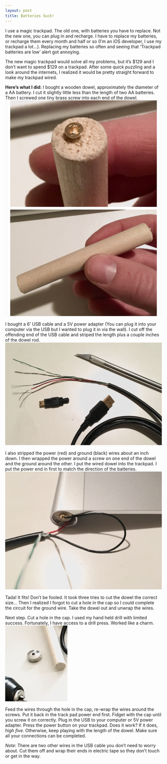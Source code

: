 ```yaml
---
layout: post
title: Batteries Suck!
---
```


I use a magic trackpad. The old one, with batteries you have to replace. Not the new one, you can plug in and recharge. I have to replace my batteries, or recharge them every month and half or so (I’m an iOS developer, I use my trackpad a lot…). Replacing my batteries so often and seeing that ‘Trackpad batteries are low’ alert got annoying. 

The new magic trackpad would solve all my problems, but it’s $129 and I don’t want to spend $129 on a trackpad. After some quick puzzling and a look around the internets, I realized it would be pretty straight forward to make my trackpad wired. 

**Here’s what I did:**
I bought a wooden dowel, approximately the diameter of a AA battery. I cut it slightly little less than the length of two AA batteries. Then I screwed one tiny brass screw into each end of the dowel.
![alt text](images/blog/dowel.JPG "Wooden Dowel")

I bought a 6’ USB cable and a 5V power adapter (You can plug it into your computer via the USB but I wanted to plug it in via the wall). I cut off the offending end of the USB cable and striped the length plus a couple inches of the dowel rod. 
![alt text](images/blog/stripped_USB.jpg "Stripped USB")

I also stripped the power (red) and ground (black) wires about an inch down. I then wrapped the power around a screw on one end of the dowel and the ground around the other. 
I put the wired dowel into the trackpad. I put the power end in first to match the direction of the batteries. 
![alt text](images/blog/plugged_in.jpg "Dowel insereted into trackpad")

Tada! It fits! Don’t be fooled. It took three tries to cut the dowel the correct size… Then I realized I forgot to cut a hole in the cap so I could complete the circuit for the ground wire. Take the dowel out and unwrap the wires.

Next step. Cut a hole in the cap. I used my hand held drill with limited success. Fortunately, I have access to a drill press. Worked like a charm.
<img src="images/blog/cap.jpg" alt="Trackpad battery cap" style="width: 200px;"/>

Feed the wires through the hole in the cap, re-wrap the wires around the screws. Put it back in the track pad power end first. 
Fidget with the cap until you screw it on correctly. 
Plug in the USB to your computer or 5V power adapter.
Press the power button on your trackpad. Does it work? If it does, _high five_. Otherwise, keep playing with the length of the dowel. Make sure all your connections can be completed. 

_Note_: There are two other wires in the USB cable you don’t need to worry about. Cut them off and wrap their ends in electric tape so they don’t touch or get in the way. 



